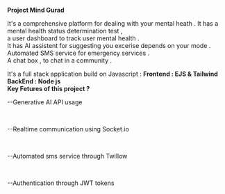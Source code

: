 <b>Project Mind Gurad</b> <br>
<p>It's a comprehensive platform for dealing with your mental heath . It has a mental health status determination test ,<br> a user dashboard to track user mental health .
  <br>
  It has  AI assistent for suggesting you excerise depends on your mode . <br>
Automated SMS service for emergency services . <br>
  A chat box , to chat in a community . <br>
  
</p>
<p>It's a full stack application build on Javascript  : 
   <b>Frontend : EJS & Tailwind </b> <br>
   <b>BackEnd : Node js</b>  <br>
   <b> Key Fetures of this project ? </b>  <br>
   <p>--Generative AI API usage </p><br>
   <p>--Realtime communication using Socket.io </p><br>
   <p>--Automated sms service through Twillow </p><br>
   <p>--Authentication through JWT tokens </p><br>
  
</p>
